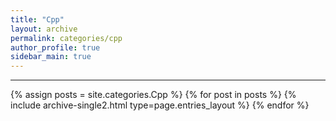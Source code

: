 ```yaml
---
title: "Cpp"
layout: archive
permalink: categories/cpp
author_profile: true
sidebar_main: true
---
```


***

{% assign posts = site.categories.Cpp %}
{% for post in posts %} {% include archive-single2.html type=page.entries_layout %} {% endfor %}
